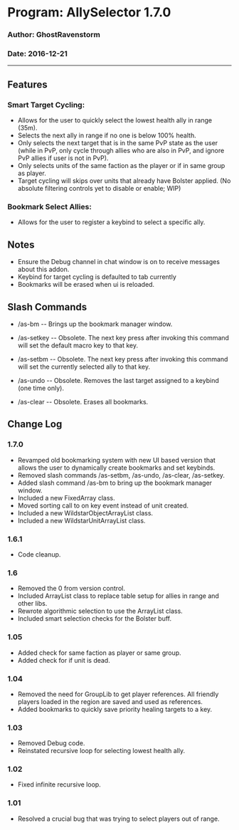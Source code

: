 # Program: AllySelector 1.7.0
### Author: GhostRavenstorm
### Date: 2016-12-21

---

## Features
### Smart Target Cycling:
   - Allows for the user to quickly select the lowest health ally in range (35m).
   - Selects the next ally in range if no one is below 100% health.
   - Only selects the next target that is in the same PvP state as the user
     (while in PvP, only cycle through allies who are also in PvP, and ignore
     PvP allies if user is not in PvP).
   - Only selects units of the same faction as the player or if in same group as player.
   - Target cycling will skips over units that already have Bolster applied.
     (No absolute filtering controls yet to disable or enable; WIP)

### Bookmark Select Allies:
   - Allows for the user to register a keybind to select a specific ally.


## Notes
   - Ensure the Debug channel in chat window is on to receive messages
   about this addon.
   - Keybind for target cycling is defaulted to tab currently
   - Bookmarks will be erased when ui is reloaded.


## Slash Commands
   - /as-bm     -- Brings up the bookmark manager window.

   - /as-setkey -- Obsolete. The next key press after invoking this command will set the default
                   macro key to that key.

   - /as-setbm  -- Obsolete. The next key press after invoking this command will set the currently
                   selected ally to that key.

   - /as-undo   -- Obsolete. Removes the last target assigned to a keybind (one time only).

   - /as-clear  -- Obsolete. Erases all bookmarks.


## Change Log

### 1.7.0
   - Revamped old bookmarking system with new UI based version that allows
      the user to dynamically create bookmarks and set keybinds.
   - Removed slash commands /as-setbm, /as-undo, /as-clear, /as-setkey.
   - Added slash command /as-bm to bring up the bookmark manager window.
   - Included a new FixedArray class.
   - Moved sorting call to on key event instead of unit created.
   - Included a new WildstarObjectArrayList class.
   - Included a new WildstarUnitArrayList class.


### 1.6.1
   - Code cleanup.

### 1.6
   - Removed the 0 from version control.
   - Included ArrayList class to replace table setup for allies in range and
     other libs.
   - Rewrote algorithmic selection to use the ArrayList class.
   - Included smart selection checks for the Bolster buff.

### 1.05
   - Added check for same faction as player or same group.
   - Added check for if unit is dead.

### 1.04
   - Removed the need for GroupLib to get player references. All friendly
     players loaded in the region are saved and used as references.
   - Added bookmarks to quickly save priority healing targets to a key.

### 1.03
   - Removed Debug code.
   - Reinstated recursive loop for selecting lowest health ally.

### 1.02  
   - Fixed infinite recursive loop.

### 1.01  
   - Resolved a crucial bug that was trying to select players out of range.
